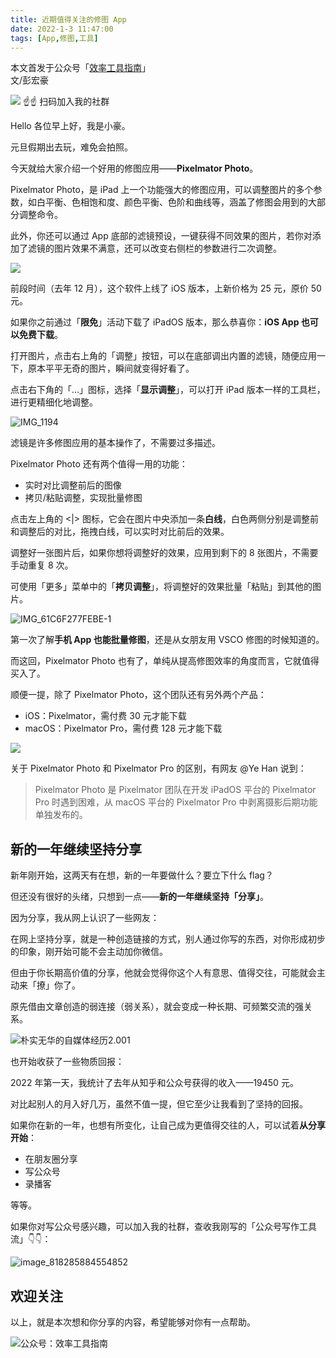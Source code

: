 ```yaml
---
title: 近期值得关注的修图 App                            
date: 2022-1-3 11:47:00               
tags: [App,修图,工具]                                                                                   
--- 
```


本文首发于公众号「[效率工具指南](https://mp.weixin.qq.com/s/3NLj0A5vsuepaqQKgVp6uA)」    
文/彭宏豪  

![](https://article-picbed-1302715071.cos.ap-guangzhou.myqcloud.com/2022/01/03/16411739441002.jpg)
☝☝ 扫码加入我的社群   

Hello 各位早上好，我是小豪。    

元旦假期出去玩，难免会拍照。  

今天就给大家介绍一个好用的修图应用——**Pixelmator Photo**。  

Pixelmator Photo，是 iPad 上一个功能强大的修图应用，可以调整图片的多个参数，如白平衡、色相饱和度、颜色平衡、色阶和曲线等，涵盖了修图会用到的大部分调整命令。

此外，你还可以通过 App 底部的滤镜预设，一键获得不同效果的图片，若你对添加了滤镜的图片效果不满意，还可以改变右侧栏的参数进行二次调整。  

![](https://article-picbed-1302715071.cos.ap-guangzhou.myqcloud.com/2022/01/03/16411327823014.jpg)

前段时间（去年 12 月），这个软件上线了 iOS 版本，上新价格为 25 元，原价 50 元。   

如果你之前通过「**限免**」活动下载了 iPadOS 版本，那么恭喜你：**iOS App 也可以免费下载**。 

打开图片，点击右上角的「调整」按钮，可以在底部调出内置的滤镜，随便应用一下，原本平平无奇的图片，瞬间就变得好看了。   

点击右下角的「…」图标，选择「**显示调整**」，可以打开 iPad 版本一样的工具栏，进行更精细化地调整。   

![IMG_1194](https://article-picbed-1302715071.cos.ap-guangzhou.myqcloud.com/2022/01/03/img1194.PNG)

滤镜是许多修图应用的基本操作了，不需要过多描述。  

Pixelmator Photo 还有两个值得一用的功能：  

* 实时对比调整前后的图像
* 拷贝/粘贴调整，实现批量修图   

点击左上角的 <|> 图标，它会在图片中央添加一条**白线**，白色两侧分别是调整前和调整后的对比，拖拽白线，可以实时对比前后的效果。  

调整好一张图片后，如果你想将调整好的效果，应用到剩下的 8 张图片，不需要手动重复 8 次。

可使用「更多」菜单中的「**拷贝调整**」，将调整好的效果批量「粘贴」到其他的图片。   

![IMG_61C6F277FEBE-1](https://article-picbed-1302715071.cos.ap-guangzhou.myqcloud.com/2022/01/03/img61c6f277febe1.jpeg)

第一次了解**手机 App 也能批量修图**，还是从女朋友用 VSCO 修图的时候知道的。

而这回，Pixelmator Photo 也有了，单纯从提高修图效率的角度而言，它就值得买入了。  

顺便一提，除了 Pixelmator Photo，这个团队还有另外两个产品：  

* iOS：Pixelmator，需付费 30 元才能下载  
* macOS：Pixelmator Pro，需付费 128 元才能下载 

![](https://article-picbed-1302715071.cos.ap-guangzhou.myqcloud.com/2022/01/03/16411315712660.jpg)

关于 Pixelmator Photo 和 Pixelmator Pro 的区别，有网友 @Ye Han 说到：  

> Pixelmator Photo 是 Pixelmator 团队在开发 iPadOS 平台的 Pixelmator Pro 时遇到困难，从 macOS 平台的 Pixelmator Pro 中剥离摄影后期功能单独发布的。

## 新的一年继续坚持分享    

新年刚开始，这两天有在想，新的一年要做什么？要立下什么 flag？

但还没有很好的头绪，只想到一点——**新的一年继续坚持「分享」**。   

因为分享，我从网上认识了一些网友：  

在网上坚持分享，就是一种创造链接的方式，别人通过你写的东西，对你形成初步的印象，刚开始可能不会主动加你微信。

但由于你长期高价值的分享，他就会觉得你这个人有意思、值得交往，可能就会主动来「撩」你了。  

原先借由文章创造的弱连接（弱关系），就会变成一种长期、可频繁交流的强关系。

![朴实无华的自媒体经历2.001](https://article-picbed-1302715071.cos.ap-guangzhou.myqcloud.com/2022/01/03/pu-shi-wu-hua-de-zi-mei-ti-jing-li2001.png)

也开始收获了一些物质回报： 

2022 年第一天，我统计了去年从知乎和公众号获得的收入——19450 元。   

对比起别人的月入好几万，虽然不值一提，但它至少让我看到了坚持的回报。    

如果你在新的一年，也想有所变化，让自己成为更值得交往的人，可以试着**从分享开始**：  

* 在朋友圈分享   
* 写公众号
* 录播客

等等。

如果你对写公众号感兴趣，可以加入我的社群，查收我刚写的「公众号写作工具流」👇👇：   

![image_818285884554852](https://article-picbed-1302715071.cos.ap-guangzhou.myqcloud.com/2022/01/03/image818285884554852.PNG)


## 欢迎关注     

以上，就是本次想和你分享的内容，希望能够对你有一点帮助。     

![公众号：效率工具指南](https://article-picbed-1302715071.cos.ap-guangzhou.myqcloud.com/2021/05/28/gong-zhong-hao-wei-bu-er-wei-ma-dailogo.png)        






